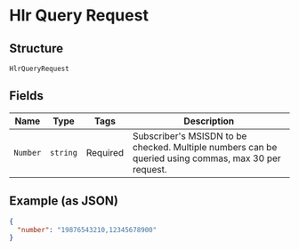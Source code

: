 
# Hlr Query Request

## Structure

`HlrQueryRequest`

## Fields

| Name | Type | Tags | Description |
|  --- | --- | --- | --- |
| `Number` | `string` | Required | Subscriber's MSISDN to be checked. Multiple numbers can be queried using commas, max 30 per request. |

## Example (as JSON)

```json
{
  "number": "19876543210,12345678900"
}
```

